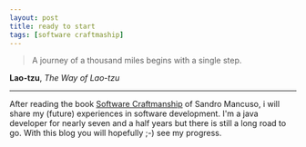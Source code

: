 ```yaml
---
layout: post
title: ready to start
tags: [software craftmaship]
---
```


> A journey of a thousand miles begins with a single step.

**Lao-tzu**, _The Way of Lao-tzu_

* * *

After reading the book [Software Craftmanship](https://leanpub.com/socra) of Sandro Mancuso, i will share my (future) experiences in software development. I'm a java developer for nearly seven and a half years but there is still a long road to go. With this blog you will hopefully ;-) see my progress.
